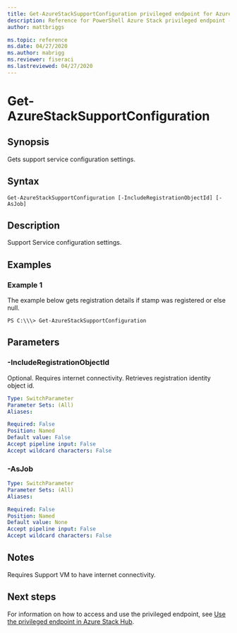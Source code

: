 ```yaml
---
title: Get-AzureStackSupportConfiguration privileged endpoint for Azure Stack Hub
description: Reference for PowerShell Azure Stack privileged endpoint - Get-AzureStackSupportConfiguration
author: mattbriggs

ms.topic: reference
ms.date: 04/27/2020
ms.author: mabrigg
ms.reviewer: fiseraci
ms.lastreviewed: 04/27/2020
---
```


# Get-AzureStackSupportConfiguration

## Synopsis
Gets support service configuration settings.

## Syntax

```
Get-AzureStackSupportConfiguration [-IncludeRegistrationObjectId] [-AsJob]
```

## Description
Support Service configuration settings.

## Examples

### Example 1
The example below gets registration details if stamp was registered or else null.

```
PS C:\\\> Get-AzureStackSupportConfiguration
```

## Parameters

### -IncludeRegistrationObjectId
Optional.
Requires internet connectivity.
Retrieves registration identity object id.

```yaml
Type: SwitchParameter
Parameter Sets: (All)
Aliases:

Required: False
Position: Named
Default value: False
Accept pipeline input: False
Accept wildcard characters: False
```

### -AsJob


```yaml
Type: SwitchParameter
Parameter Sets: (All)
Aliases:

Required: False
Position: Named
Default value: None
Accept pipeline input: False
Accept wildcard characters: False
```

## Notes
Requires Support VM to have internet connectivity.

## Next steps

For information on how to access and use the privileged endpoint, see [Use the privileged endpoint in Azure Stack Hub](https://docs.microsoft.com/azure-stack/operator/azure-stack-monitor-update).